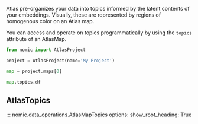 Atlas pre-organizes your data into topics informed by the latent contents of your embeddings. Visually, these are represented by regions of homogenous
color on an Atlas map. 

You can access and operate on topics programmatically by using the `topics` attribute
of an AtlasMap.


```python
from nomic import AtlasProject

project = AtlasProject(name='My Project')

map = project.maps[0]

map.topics.df

```




## AtlasTopics
::: nomic.data_operations.AtlasMapTopics
    options:
        show_root_heading: True
